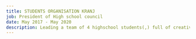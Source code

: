 ```yaml
---
title: STUDENTS ORGANISATION KRANJ
job: President of High school council
date: May 2017 - May 2020
description: Leading a team of 4 highschool students(,) full of creative ideas, I got a chance to sharpen my communication, motivation and feedback skills. Having organised projects such as concerts, highschool trips and workshops, some of which were successful and others I learned from.
---
```

